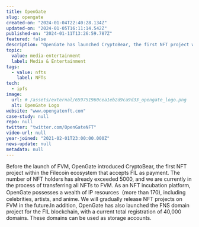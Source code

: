 ```yaml
---
title: OpenGate
slug: opengate
created-on: "2024-01-04T22:40:28.134Z"
updated-on: "2024-01-05T16:11:14.542Z"
published-on: "2024-01-11T13:26:59.787Z"
featured: false
description: "OpenGate has launched CryptoBear, the first NFT project within the Filecoin ecosystem that accepts FIL as payment. Additionally, OpenGate has introduced the FNS domain project for the FIL blockchain, accessible at www.opengatefns.com."
topic:
  value: media-entertainment
  label: Media & Entertainment
tags:
  - value: nfts
    label: NFTs
tech:
  - ipfs
image:
  url: # /assets/external/659751960cea1eb2d9ca9d33_opengate_logo.png
  alt: OpenGate Logo
website: "www.opengatenft.com"
case-study: null
repo: null
twitter: "twitter.com/OpenGateNFT"
video-url: null
year-joined: "2021-02-01T23:00:00.000Z"
news-update: null
metadata: null
---
```


Before the launch of FVM, OpenGate introduced CryptoBear, the first NFT project within the Filecoin ecosystem that accepts FIL as payment. The number of NFT holders has already exceeded 5000, and we are currently in the process of transferring all NFTs to FVM. As an NFT incubation platform, OpenGate possesses a wealth of IP resources（more than 170), including celebrities, artists, and anime. We will gradually release NFT projects on FVM in the future.In addition, OpenGate has also launched the FNS domain project for the FIL blockchain, with a current total registration of 40,000 domains. These domains can be used as storage accounts.
